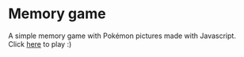 # Memory game
A simple memory game with Pokémon pictures made with Javascript.<br/>
Click [here](https://www.clipartmax.com/png/full/129-1298427_pokeball-pokemon-and-want-image-pixelmon-pokeball-png.png) to play :)

